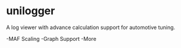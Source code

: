 # unilogger
A log viewer with advance calculation support for automotive tuning.

-MAF Scaling
-Graph Support
-More
